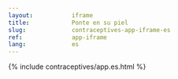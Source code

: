 ```yaml
---
layout:           iframe
title:            Ponte en su piel
slug:             contraceptives-app-iframe-es
ref:              app-iframe
lang:             es
---
```


{% include contraceptives/app.es.html %}

<script type="text/javascript" src="https://pym.nprapps.org/pym.v1.min.js"></script>
<script type='text/javascript' src='{{ site.assetsurl }}/scripts/main.js'></script>
<script type='text/javascript' src='{{ site.assetsurl }}/scripts/contraceptives-static.js'></script>